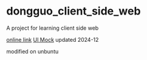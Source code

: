 # dongguo_client_side_web

A project for learning client side web

[online link](https://dongguowu.github.io/books-store-2023-web/)
[UI Mock](https://xd.adobe.com/view/f8322014-97a3-47af-bcf8-fba18ed240f6-ad61/)
updated 2024-12

modified on unbuntu
